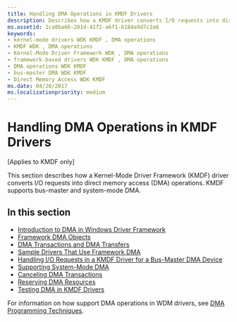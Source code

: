 ```yaml
---
title: Handling DMA Operations in KMDF Drivers
description: Describes how a KMDF driver converts I/O requests into direct memory access (DMA) operations. KMDF supports bus-master and system-mode DMA.
ms.assetid: 1ca8ba66-201d-42f2-a6f1-6184a9d7c2a6
keywords:
- kernel-mode drivers WDK KMDF , DMA operations
- KMDF WDK , DMA operations
- Kernel-Mode Driver Framework WDK , DMA operations
- framework-based drivers WDK KMDF , DMA operations
- DMA operations WDK KMDF
- bus-master DMA WDK KMDF
- Direct Memory Access WDK KMDF
ms.date: 04/20/2017
ms.localizationpriority: medium
---
```


# Handling DMA Operations in KMDF Drivers


\[Applies to KMDF only\]

This section describes how a Kernel-Mode Driver Framework (KMDF) driver converts I/O requests into direct memory access (DMA) operations. KMDF supports bus-master and system-mode DMA.




## In this section


-   [Introduction to DMA in Windows Driver Framework](introduction-to-dma-in-windows-driver-framework.md)
-   [Framework DMA Objects](framework-dma-objects.md)
-   [DMA Transactions and DMA Transfers](dma-transactions-and-dma-transfers.md)
-   [Sample Drivers That Use Framework DMA](sample-drivers-that-use-framework-dma.md)
-   [Handling I/O Requests in a KMDF Driver for a Bus-Master DMA Device](handling-i-o-requests-in-a-kmdf-driver-for-a-bus-master-dma-device.md)
-   [Supporting System-Mode DMA](supporting-system-mode-dma.md)
-   [Canceling DMA Transactions](canceling-dma-transactions.md)
-   [Reserving DMA Resources](reserving-dma-resources.md)
-   [Testing DMA in KMDF Drivers](testing-dma-in-kmdf-drivers.md)

For information on how support DMA operations in WDM drivers, see [DMA Programming Techniques](https://msdn.microsoft.com/library/windows/hardware/ff544074).

 

 






